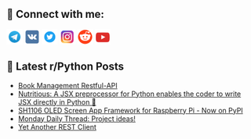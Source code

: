 ## 🔎 Connect with me:
[<img src="https://github.com/bullbesh/bullbesh/blob/main/images/Telegram.png" width="32" height="32" />](https://t.me/bullbesh)
[<img src="https://github.com/bullbesh/bullbesh/blob/main/images/VK.png" width="32" height="32" />](https://vk.com/bullbesh)
[<img src="https://github.com/bullbesh/bullbesh/blob/main/images/Twitter.png" width="32" height="32" />](https://twitter.com/bullbesh1)
[<img src="https://github.com/bullbesh/bullbesh/blob/main/images/Instagram.png" width="32" height="32" />](https://www.instagram.com/bullbesh)
[<img src="https://github.com/bullbesh/bullbesh/blob/main/images/Reddit.png" width="32" height="32" />](https://www.reddit.com/user/bullbesh)
[<img src="https://github.com/bullbesh/bullbesh/blob/main/images/YouTube.png" width="32" height="32" />](https://www.youtube.com/channel/UCtfjRs6uzgq5mfm8S06WTcg)

## 📕 Latest r/Python Posts
<!-- BLOG-POST-LIST:START -->
- [Book Management Restful-API](https://www.reddit.com/r/Python/comments/1d1uemr/book_management_restfulapi/)
- [Nutritious: A JSX preprocessor for Python enables the coder to write JSX directly in Python 🗿](https://www.reddit.com/r/Python/comments/1d1ln5n/nutritious_a_jsx_preprocessor_for_python_enables/)
- [SH1106 OLED Screen App Framework for Raspberry Pi - Now on PyPI](https://www.reddit.com/r/Python/comments/1d1fdqb/sh1106_oled_screen_app_framework_for_raspberry_pi/)
- [Monday Daily Thread: Project ideas!](https://www.reddit.com/r/Python/comments/1d1eqao/monday_daily_thread_project_ideas/)
- [Yet Another REST Client](https://www.reddit.com/r/Python/comments/1d16s91/yet_another_rest_client/)
<!-- BLOG-POST-LIST:END -->
